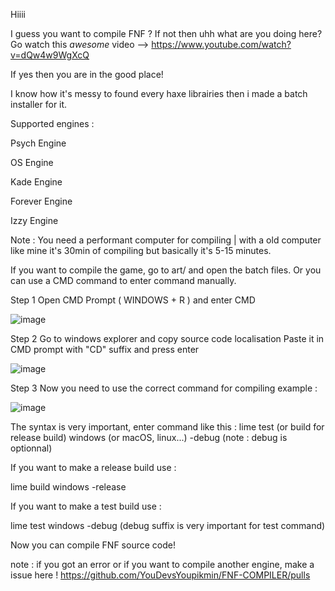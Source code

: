 Hiiii

I guess you want to compile FNF ?
If not then uhh what are you doing here? Go watch this *awesome* video --> https://www.youtube.com/watch?v=dQw4w9WgXcQ

If yes then you are in the good place!

I know how it's messy to found every haxe librairies then i made a batch installer for it.

Supported engines :

Psych Engine

OS Engine

Kade Engine

Forever Engine

Izzy Engine

Note : You need a performant computer for compiling | with a old computer like mine it's 30min of compiling but basically it's 5-15 minutes.

If you want to compile the game, go to art/ and open the batch files.
Or you can use a CMD command to enter command manually.


Step 1
Open CMD Prompt ( WINDOWS + R ) and enter CMD



![image](https://github.com/YouDevsYoupikmin/FNF-COMPILER/assets/132922421/8162b330-86d5-4c78-96b8-4dbf99e7eb71)



Step 2
Go to windows explorer and copy source code localisation
Paste it in CMD prompt with "CD" suffix and press enter

![image](https://github.com/YouDevsYoupikmin/FNF-COMPILER/assets/132922421/72529178-875f-4b77-abe6-3599915e192f)

Step 3
Now you need to use the correct command for compiling
example :
 
![image](https://github.com/YouDevsYoupikmin/FNF-COMPILER/assets/132922421/4a865346-3709-45c8-a18f-7a807b78d08a)


The syntax is very important, enter command like this : lime test (or build for release build) windows (or macOS, linux...) -debug (note : debug is optionnal)

If you want to make a release build use :

lime build windows -release

If you want to make a test build use :

lime test windows -debug (debug suffix is very important for test command)

Now you can compile FNF source code!

note : if you got an error or if you want to compile another engine, make a issue here ! https://github.com/YouDevsYoupikmin/FNF-COMPILER/pulls
